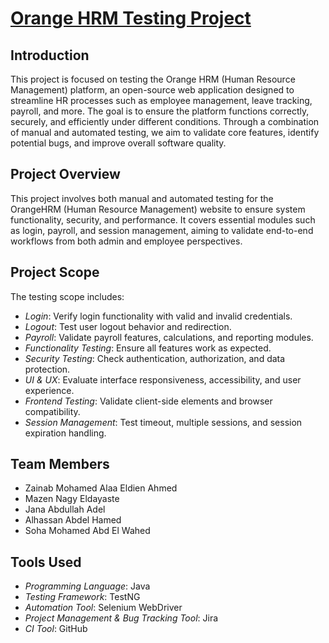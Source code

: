 # [Orange HRM Testing Project](https://drive.google.com/drive/folders/1gTPxTc1e3MQc1U2eahkgaypUgm9jMZeP?usp=drive_link)
## Introduction

This project is focused on testing the Orange HRM (Human Resource Management) platform, an open-source web application designed to streamline HR processes such as employee management, leave tracking, payroll, and more. The goal is to ensure the platform functions correctly, securely, and efficiently under different conditions.
Through a combination of manual and automated testing, we aim to validate core features, identify potential bugs, and improve overall software quality. 

## Project Overview
This project involves both manual and automated testing for the OrangeHRM (Human Resource Management) website to ensure system functionality, security, and performance. It covers essential modules such as login, payroll, and session management, aiming to validate end-to-end workflows from both admin and employee perspectives.

## Project Scope

The testing scope includes:

- *Login*: Verify login functionality with valid and invalid credentials.
- *Logout*: Test user logout behavior and redirection.
- *Payroll*: Validate payroll features, calculations, and reporting modules.
- *Functionality Testing*: Ensure all features work as expected.
- *Security Testing*: Check authentication, authorization, and data protection.
- *UI & UX*: Evaluate interface responsiveness, accessibility, and user experience.
- *Frontend Testing*: Validate client-side elements and browser compatibility.
- *Session Management*: Test timeout, multiple sessions, and session expiration handling.

## Team Members
- Zainab Mohamed Alaa Eldien Ahmed  
- Mazen Nagy Eldayaste  
- Jana Abdullah Adel  
- Alhassan Abdel Hamed  
- Soha Mohamed Abd El Wahed  

## Tools Used
- *Programming Language*: Java  
- *Testing Framework*: TestNG  
- *Automation Tool*: Selenium WebDriver  
- *Project Management & Bug Tracking Tool*: Jira  
- *CI Tool*: GitHub  

